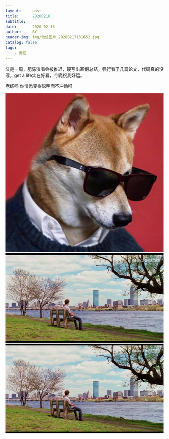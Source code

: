 ```yaml
---
layout:     post
title:      20200216
subtitle:   
date:       2020-02-16
author:     BY
header-img: img/微信图片_20200217131652.jpg
catalog: false
tags:
    - 周记
---
```



又是一周，肥陈演唱会被推迟，硬写出寒假总结，强行看了几篇论文，代码真的没写，get a life实在好看，今晚祝我好运。

老练吗 你情愿变得聪明而不冲动吗

![](https://github.com/zhanglijun111/zhanglijun111.github.io/blob/master/img/BYD.jpg)
![](./img/微信图片_20200217131652.jpg)
![](../img/微信图片_20200217131652.jpg)
